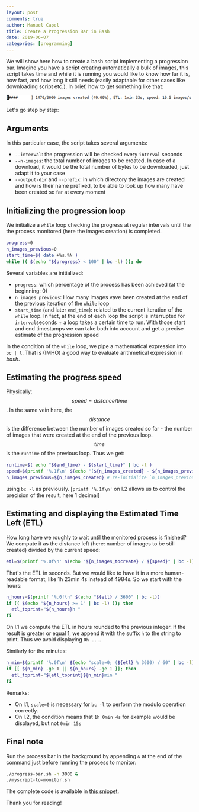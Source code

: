 ```yaml
---
layout: post
comments: true
author: Manuel Capel
title: Create a Progression Bar in Bash
date: 2019-06-07
categories: [programming]
---
```

We will show here how to create a bash script implementing a progression bar. Imagine you have a script creating automatically a bulk of images, this script takes time and while it is running you would like to know how far it is, how fast, and how long it still needs (easily adaptable for other cases like downloading script etc.). In brief, how to get something like that:

![Progression Bar](assets/progression-bar.png)

Let's go step by step:

## Arguments
In this particular case, the script takes several arguments:
* `--interval`: the progression will be checked every `interval` seconds
* `--n-images`: the total number of images to be created. In case of a download, it would be the total number of bytes to be downloaded, just adapt it to your case
* `--output-dir` and `--prefix`: in which directory the images are created and how is their name prefixed, to be able to look up how many have been created so far at every moment

## Initializing the progression loop
We initialize a `while` loop checking the progress at regular intervals until the the process monitored (here the images creation) is completed.
```bash
progress=0
n_images_previous=0
start_time=$( date +%s.%N )
while (( $(echo "${progress} < 100" | bc -l) )); do
```
Several variables are initialized:
* `progress`: which percentage of the process has been achieved (at the beginning: 0)
* `n_images_previous`: How many images vave been created at the end of the previous iteration of the `while` loop
* `start_time` (and later `end_time`): related to the current iteration of the `while` loop. In fact, at the end of each loop the script is interrupted for `interval`seconds + a loop takes a certain time to run. With those start and end timestamps we can take both into account and get a precise estimate of the progression speed

In the condition of the `while` loop, we pipe a mathematical expression into `bc | l`. That is (IMHO) a good way to evaluate arithmetical expression in *bash*.

## Estimating the progress speed
Physically: $$speed = distance / time$$. In the same vein here, the $$distance$$ is the difference between the number of images created so far - the number of images that were created at the end of the previous loop. $$time$$ is the `runtime` of the previous loop. Thus we get:
```bash
runtime=$( echo "${end_time} - ${start_time}" | bc -l )
speed=$(printf '%.1f\n' $(echo "(${n_images_created} - ${n_images_previous}) / ${runtime}" | bc -l))
n_images_previous=${n_images_created} # re-initialize `n_images_previous` for the next loop
```
using `bc -l` as previously. [`printf '%.1f\n'` on l.2 allows us to control the precision of the result, here 1 decimal]

## Estimating and displaying the Estimated Time Left (ETL)
How long have we roughly to wait until the monitored process is finished? We compute it as the distance left (here: number of images to be still created) divided by the current speed:

```bash
etl=$(printf '%.0f\n' $(echo "${n_images_tocreate} / ${speed}" | bc -l))
```
That's the ETL in seconds. But we would like to have it in a more human-readable format, like 1h 23min 4s instead of 4984s. So we start with the hours:
```bash
n_hours=$(printf '%.0f\n' $(echo "${etl} / 3600" | bc -l))
if (( $(echo "${n_hours} >= 1" | bc -l) )); then
  etl_toprint="${n_hours}h "
fi
```
On l.1 we compute the ETL in hours rounded to the previous integer. If the result is greater or equal 1, we append it with the suffix `h` to the string to print. Thus we avoid displaying `0h ...`.

Similarly for the minutes:
```bash
n_min=$(printf '%.0f\n' $(echo "scale=0; (${etl} % 3600) / 60" | bc -l))
if [[ ${n_min} -ge 1 || ${n_hours} -ge 1 ]]; then
  etl_toprint="${etl_toprint}${n_min}min "
fi
```
Remarks:
* On l.1, `scale=0` is necessary for `bc -l` to perform the modulo operation correctly.
* On l.2, the condition means that `1h 0min 4s` for example would be displayed, but not `0min 15s`

## Final note
Run the process bar in the background by appending `&` at the end of the command just before running the process to monitor:
```bash
./progress-bar.sh -n 3000 &
./myscript-to-monitor.sh
```
The complete code is available in [this snippet](https://gist.github.com/mancap314/c1768a71b240009c33533faac64c1550).

Thank you for reading!
